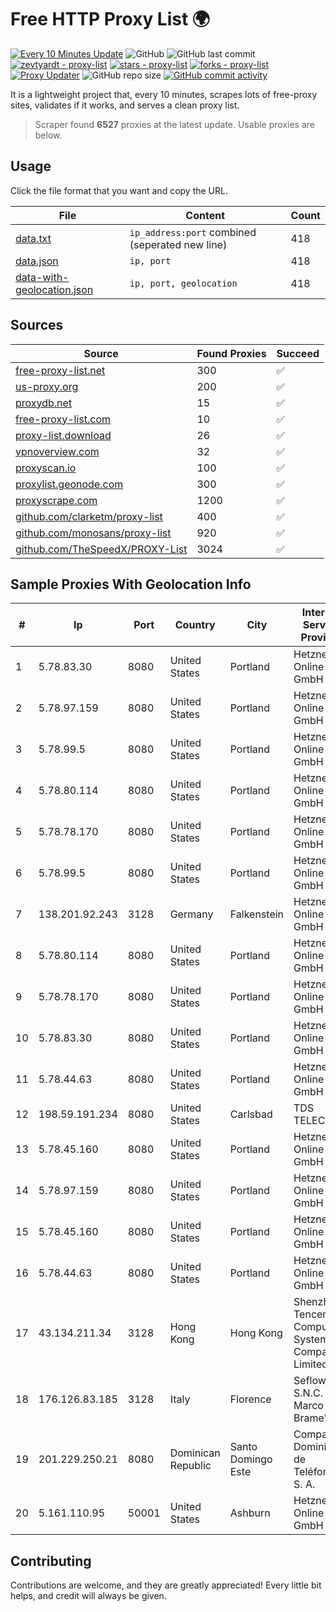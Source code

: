
# Free HTTP Proxy List 🌍

[![Every 10 Minutes Update](https://github.com/mertguvencli/http-proxy-list/actions/workflows/main.yml/badge.svg?branch=main)](https://github.com/mertguvencli/http-proxy-list/actions/workflows/main.yml)
![GitHub](https://img.shields.io/github/license/mertguvencli/http-proxy-list)
![GitHub last commit](https://img.shields.io/github/last-commit/mertguvencli/http-proxy-list)
[![zevtyardt - proxy-list](https://img.shields.io/static/v1?label=zevtyardt&message=proxy-list&color=blue&logo=github)](https://github.com/zevtyardt/proxy-list "Go to GitHub repo")
[![stars - proxy-list](https://img.shields.io/github/stars/zevtyardt/proxy-list?style=social)](https://github.com/zevtyardt/proxy-list)
[![forks - proxy-list](https://img.shields.io/github/forks/zevtyardt/proxy-list?style=social)](https://github.com/zevtyardt/proxy-list)
[![Proxy Updater](https://github.com/zevtyardt/proxy-list/workflows/Proxy%20Updater/badge.svg)](https://github.com/zevtyardt/proxy-list/actions?query=workflow:"Proxy+Updater")
![GitHub repo size](https://img.shields.io/github/repo-size/zevtyardt/proxy-list)
[![GitHub commit activity](https://img.shields.io/github/commit-activity/m/zevtyardt/proxy-list?logo=commits)](https://github.com/zevtyardt/proxy-list/commits/main)

It is a lightweight project that, every 10 minutes, scrapes lots of free-proxy sites, validates if it works, and serves a clean proxy list.

> Scraper found **6527** proxies at the latest update. Usable proxies are below.

## Usage

Click the file format that you want and copy the URL.

|File|Content|Count|
|----|-------|-----|
|[data.txt](https://raw.githubusercontent.com/mertguvencli/http-proxy-list/main/proxy-list/data.txt)|`ip_address:port` combined (seperated new line)|418|
|[data.json](https://raw.githubusercontent.com/mertguvencli/http-proxy-list/main/proxy-list/data.json)|`ip, port`|418|
|[data-with-geolocation.json](https://raw.githubusercontent.com/mertguvencli/http-proxy-list/main/proxy-list/data-with-geolocation.json)|`ip, port, geolocation`|418|

## Sources

|Source|Found Proxies|Succeed|
|------|-------------|-------|
|[free-proxy-list.net](https://free-proxy-list.net)|300|✅|
|[us-proxy.org](https://www.us-proxy.org)|200|✅|
|[proxydb.net](http://proxydb.net)|15|✅|
|[free-proxy-list.com](https://free-proxy-list.com/?page=&port=&type%5B%5D=http&type%5B%5D=https&up_time=0&search=Search)|10|✅|
|[proxy-list.download](https://www.proxy-list.download/HTTP)|26|✅|
|[vpnoverview.com](https://vpnoverview.com/privacy/anonymous-browsing/free-proxy-servers)|32|✅|
|[proxyscan.io](https://www.proxyscan.io)|100|✅|
|[proxylist.geonode.com](https://proxylist.geonode.com/api/proxy-list?limit=300&page=1&sort_by=lastChecked&sort_type=desc&protocols=http,https)|300|✅|
|[proxyscrape.com](https://api.proxyscrape.com/v2/?request=displayproxies&protocol=http&timeout=10000&country=all&ssl=all&anonymity=all)|1200|✅|
|[github.com/clarketm/proxy-list](https://raw.githubusercontent.com/clarketm/proxy-list/master/proxy-list-raw.txt)|400|✅|
|[github.com/monosans/proxy-list](https://raw.githubusercontent.com/monosans/proxy-list/main/proxies/http.txt)|920|✅|
|[github.com/TheSpeedX/PROXY-List](https://raw.githubusercontent.com/TheSpeedX/PROXY-List/master/http.txt)|3024|✅|


## Sample Proxies With Geolocation Info

|#|Ip|Port|Country|City|Internet Service Provider|
|-|--|----|-------|----|-------------------------|
|1|5.78.83.30|8080|United States|Portland|Hetzner Online GmbH|
|2|5.78.97.159|8080|United States|Portland|Hetzner Online GmbH|
|3|5.78.99.5|8080|United States|Portland|Hetzner Online GmbH|
|4|5.78.80.114|8080|United States|Portland|Hetzner Online GmbH|
|5|5.78.78.170|8080|United States|Portland|Hetzner Online GmbH|
|6|5.78.99.5|8080|United States|Portland|Hetzner Online GmbH|
|7|138.201.92.243|3128|Germany|Falkenstein|Hetzner Online GmbH|
|8|5.78.80.114|8080|United States|Portland|Hetzner Online GmbH|
|9|5.78.78.170|8080|United States|Portland|Hetzner Online GmbH|
|10|5.78.83.30|8080|United States|Portland|Hetzner Online GmbH|
|11|5.78.44.63|8080|United States|Portland|Hetzner Online GmbH|
|12|198.59.191.234|8080|United States|Carlsbad|TDS TELECOM|
|13|5.78.45.160|8080|United States|Portland|Hetzner Online GmbH|
|14|5.78.97.159|8080|United States|Portland|Hetzner Online GmbH|
|15|5.78.45.160|8080|United States|Portland|Hetzner Online GmbH|
|16|5.78.44.63|8080|United States|Portland|Hetzner Online GmbH|
|17|43.134.211.34|3128|Hong Kong|Hong Kong|Shenzhen Tencent Computer Systems Company Limited|
|18|176.126.83.185|3128|Italy|Florence|Seflow S.N.C. Di Marco Brame' & C.|
|19|201.229.250.21|8080|Dominican Republic|Santo Domingo Este|Compañía Dominicana de Teléfonos S. A.|
|20|5.161.110.95|50001|United States|Ashburn|Hetzner Online GmbH|



## Contributing

Contributions are welcome, and they are greatly appreciated! Every
little bit helps, and credit will always be given.

